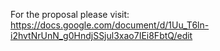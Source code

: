 For the proposal please visit: https://docs.google.com/document/d/1Uu_T6ln-i2hvtNrUnN_g0HndjSSjul3xao7IEi8FbtQ/edit
